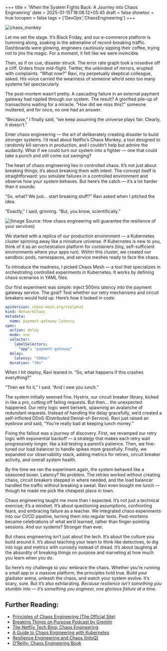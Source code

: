 +++
title = 'When the System Fights Back: A Journey into Chaos Engineering'
date = 2025-01-15T18:06:12+05:45
draft = false
showtoc = true
tocopen = false
tags = ['DevOps','ChaosEngineering']
+++

![chaos_monkey](https://miro.medium.com/v2/resize:fit:1400/format:webp/1*Uv9c7gKs0eYUTTNiE_iFgg.jpeg)

Let me set the stage. It’s Black Friday, and our e-commerce platform is humming along, soaking in the adrenaline of record-breaking traffic. Dashboards were glowing, engineers cautiously sipping their coffee, trying not to jinx the magic. For a moment, it felt like we were invincible.

Then, as if on cue, disaster struck. The error rate graph took a nosedive off a cliff. Orders froze mid-flight. Twitter, the unkindest of mirrors, erupted with complaints. “What now?” Ravi, my perpetually skeptical colleague, asked. His voice carried the weariness of someone who’d seen too many systems fail spectacularly.

The post-mortem wasn’t pretty. A cascading failure in an external payment gateway had rippled through our system. The result? A glorified pile-up of transactions waiting for a miracle. “How did we miss this?” someone muttered, and for once, no one had an answer.

“Because,” I finally said, “we keep assuming the universe plays fair. Clearly, it doesn’t.”

Enter chaos engineering — the art of deliberately creating disaster to build stronger systems. I’d read about Netflix’s Chaos Monkey, a tool designed to randomly kill servers in production, and I couldn’t help but admire the audacity. What if we could turn our system into a fighter — one that could take a punch and still come out swinging?

The heart of chaos engineering lies in controlled chaos. It’s not just about breaking things; it’s about breaking them with intent. The concept itself is straightforward: you simulate failures in a controlled environment and observe how your system behaves. But here’s the catch — it’s a lot harder than it sounds.

“So, what? We just… start breaking stuff?” Ravi asked when I pitched the idea.

“Exactly,” I said, grinning. “But, you know, scientifically.”

![(Image Source: How chaos engineering will guarantee the resilience of your services)](https://miro.medium.com/v2/resize:fit:1400/format:webp/0*i6kuBR9JKj0F53Nw.png)

We started with a replica of our production environment — a Kubernetes cluster spinning away like a miniature universe. If Kubernetes is new to you, think of it as an orchestration platform for containers (tiny, self-sufficient environments where your apps run). Within this cluster, we created our sandbox: pods, namespaces, and service meshes ready to face the chaos.

To introduce the madness, I picked Chaos Mesh — a tool that specializes in orchestrating controlled experiments in Kubernetes. It works by defining chaos scenarios in YAML files.

Our first experiment was simple: inject 500ms latency into the payment gateway service. The goal? Test whether our retry mechanisms and circuit breakers would hold up. Here’s how it looked in code:

```yaml
apiVersion: chaos-mesh.org/v1alpha1
kind: NetworkChaos
metadata:
  name: payment-gateway-latency
spec:
  action: delay
  mode: one
  selector:
    labelSelectors:
      "app": "payment-gateway"
  delay:
    latency: "500ms"
  duration: "30s"
```

When I hit deploy, Ravi leaned in. “So, what happens if this crashes everything?”

“Then we fix it,” I said. “And I owe you lunch.”

The system initially seemed fine. Hystrix, our circuit breaker library, kicked in like a pro, cutting off failing requests. But then… the unexpected happened. Our retry logic went berserk, spawning an avalanche of redundant requests. Instead of handling the delay gracefully, we’d created a self-inflicted DDoS (Distributed Denial-of-Service). Ravi just raised an eyebrow and said, “You’re really bad at keeping lunch money.”

Fixing the fallout was a journey of discovery. First, we revamped our retry logic with exponential backoff — a strategy that makes each retry wait progressively longer, like a kid testing a parent’s patience. Then, we fine-tuned our load balancer to handle spikes more gracefully. Finally, we expanded our observability stack, adding metrics for retries, circuit breaker activity, and overall system health.

By the time we ran the experiment again, the system behaved like a seasoned boxer. Latency? No problem. The retries worked without creating chaos, circuit breakers stepped in where needed, and the load balancer handled the traffic without breaking a sweat. Ravi even bought me lunch — though he made me pick the cheapest place in town.

Chaos engineering taught me more than I expected. It’s not just a technical exercise; it’s a mindset. It’s about questioning assumptions, confronting fears, and embracing failure as a teacher. We integrated chaos experiments into our CI/CD pipeline, turning them into regular tests. Post-mortems became celebrations of what we’d learned, rather than finger-pointing sessions. And our systems? Stronger than ever.

But chaos engineering isn’t just about the tech. It’s about the culture you build around it. It’s about teaching your team to think like detectives, to dig into logs and metrics with curiosity instead of dread. It’s about laughing at the absurdity of breaking things on purpose and marveling at how much you learn when you do.

So here’s my challenge to you: embrace the chaos. Whether you’re running a small app or a massive platform, the principles hold true. Build your gladiator arena, unleash the chaos, and watch your system evolve. It’s scary, sure. But it’s also exhilarating. _Because resilience isn’t something you stumble into — it’s something you engineer, one glorious failure at a time._

## Further Reading:

*   [Principles of Chaos Engineering (The Official Site)](https://principlesofchaos.org/)
*   [Breaking Things on Purpose Podcast by Gremlin](https://www.gremlin.com/podcast)
*   [The Netflix Tech Blog: Chaos Engineering](https://netflixtechblog.com/tagged/chaos-engineering)
*   [A Guide to Chaos Engineering with Kubernetes](https://opensource.com/article/21/5/kubernetes-chaos)
*   [Resilience Engineering and Chaos (InfoQ)](http://www.infoq.com/chaos-engineering/)
*   [O’Reilly: Chaos Engineering Book](https://www.oreilly.com/library/view/chaos-engineering/9781492043850/)